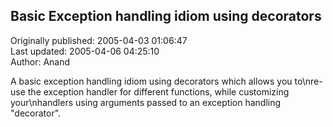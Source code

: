 ## Basic Exception handling idiom using decorators  
Originally published: 2005-04-03 01:06:47  
Last updated: 2005-04-06 04:25:10  
Author: Anand   
  
A basic exception handling idiom using decorators which allows you to\nre-use the exception handler for different functions, while customizing your\nhandlers using arguments passed to an exception handling "decorator".
